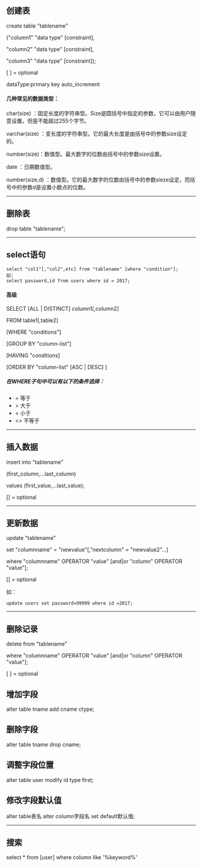 ## 创建表
create table "tablename"

("column1" "data type" [constraint],

"column2" "data type" [constraint],

"column3" "data type" [constraint]);

[ ] = optional

dataType:primary key	auto_increment

#### 几种常见的数据类型：

char(size) ：固定长度的字符串型。Size是圆括号中指定的参数，它可以由用户随意设置，但是不能超过255个字节。

varchar(size) ：变长度的字符串型。它的最大长度是由括号中的参数size设定的。

number(size)：数值型。最大数字的位数由括号中的参数size设置。

date ：日期数值型。

number(size,d) ：数值型。它的最大数字的位数由括号中的参数sieze设定，而括号中的参数d是设置小数点的位数。

----

## 删除表
drop table "tablename";

---

## select语句
```
select "col1"[,"col2",etc] from "tablename" [where "condition"];
如:
select password,id from users where id = 2017;
```
#### 高级
SELECT [ALL | DISTINCT] column1[,column2]

FROM table1[,table2]

[WHERE "conditions"]

[GROUP BY "column-list"]

[HAVING "conditions]

[ORDER BY "column-list" [ASC | DESC] ]

##### 在WHERE子句中可以有以下的条件选择：
* = 等于
* \> 大于
* < 小于
* <> 不等于

---

## 插入数据
insert into "tablename"

(first_column,...last_column)

values (first_value,...last_value);

[] = optional

---

## 更新数据
update "tablename"

set "columnname" = "newvalue"[,"nextcolumn" = "newvalue2"...]

where "columnname" OPERATOR "value" [and|or "column" OPERATOR "value"];

[] = optional  

如：
```
update users set password=99999 where id =2017;
```
---

## 删除记录
delete from "tablename"

where "columnname" OPERATOR "value" [and|or "column" OPERATOR "value"];

[ ] = optional

## 增加字段
alter table tname add cname ctype;

## 删除字段
alter table tname drop cname;

## 调整字段位置
alter table user modify id type first;

## 修改字段默认值
alter table表名 alter column字段名 set default默认值;

---
## 搜索
select * from [user] where column like '%keyword%'
